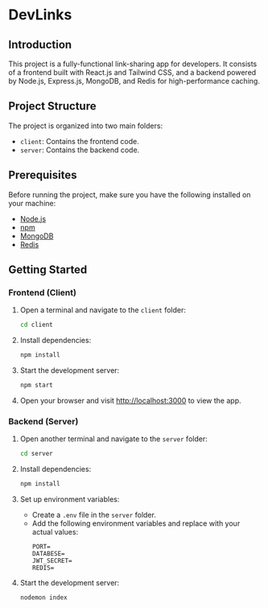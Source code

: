 # DevLinks

## Introduction
This project is a fully-functional link-sharing app for developers. It consists of a frontend built with React.js and Tailwind CSS, and a backend powered by Node.js, Express.js, MongoDB, and Redis for high-performance caching.

## Project Structure
The project is organized into two main folders:
- `client`: Contains the frontend code.
- `server`: Contains the backend code.

## Prerequisites
Before running the project, make sure you have the following installed on your machine:
- [Node.js](https://nodejs.org/)
- [npm](https://www.npmjs.com/)
- [MongoDB](https://www.mongodb.com/)
- [Redis](https://redis.io/)

## Getting Started

### Frontend (Client)

1. Open a terminal and navigate to the `client` folder:
    ```bash
    cd client
    ```

2. Install dependencies:
    ```bash
    npm install
    ```

3. Start the development server:
    ```bash
    npm start
    ```

4. Open your browser and visit [http://localhost:3000](http://localhost:3000) to view the app.

### Backend (Server)

1. Open another terminal and navigate to the `server` folder:
    ```bash
    cd server
    ```

2. Install dependencies:
    ```bash
    npm install
    ```

3. Set up environment variables:
   - Create a `.env` file in the `server` folder.
   - Add the following environment variables and replace  with your actual values:
     ```env
     PORT=
     DATABESE=
     JWT_SECRET=
     REDIS=
4. Start the development server:
    ```bash
    nodemon index
    ```
